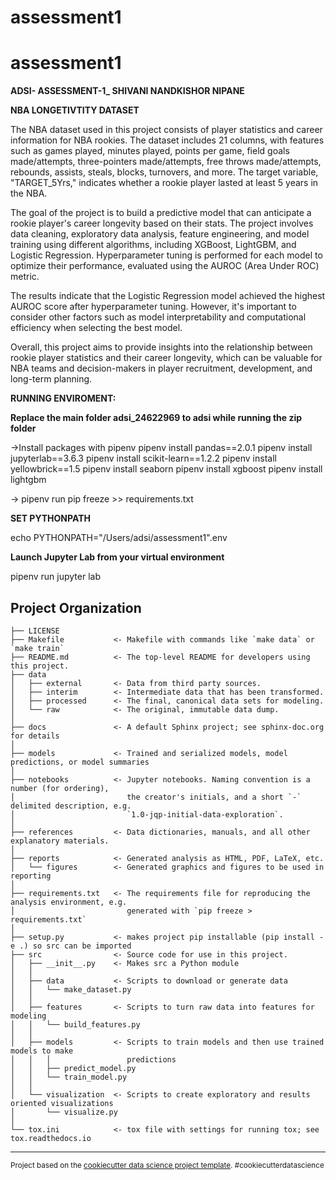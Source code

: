 assessment1
==============================
assessment1
==============================
**ADSI- ASSESSMENT-1_ SHIVANI NANDKISHOR NIPANE**



**NBA LONGETIVTITY DATASET**

The NBA dataset used in this project consists of player statistics and career information for NBA rookies. The dataset includes 21 columns, with features such as games played, minutes played, points per game, field goals made/attempts, three-pointers made/attempts, free throws made/attempts, rebounds, assists, steals, blocks, turnovers, and more. The target variable, "TARGET_5Yrs," indicates whether a rookie player lasted at least 5 years in the NBA.

The goal of the project is to build a predictive model that can anticipate a rookie player's career longevity based on their stats. The project involves data cleaning, exploratory data analysis, feature engineering, and model training using different algorithms, including XGBoost, LightGBM, and Logistic Regression. Hyperparameter tuning is performed for each model to optimize their performance, evaluated using the AUROC (Area Under ROC) metric.

The results indicate that the Logistic Regression model achieved the highest AUROC score after hyperparameter tuning. However, it's important to consider other factors such as model interpretability and computational efficiency when selecting the best model.

Overall, this project aims to provide insights into the relationship between rookie player statistics and their career longevity, which can be valuable for NBA teams and decision-makers in player recruitment, development, and long-term planning.

**RUNNING ENVIROMENT:**

**Replace the main folder adsi_24622969 to adsi while running the zip folder**

->Install packages with pipenv
pipenv install pandas==2.0.1
pipenv install jupyterlab==3.6.3
pipenv install scikit-learn==1.2.2
pipenv install yellowbrick==1.5
pipenv install seaborn
pipenv install xgboost
pipenv install lightgbm

-> pipenv run pip freeze >> requirements.txt

**SET PYTHONPATH**

echo PYTHONPATH="/Users/adsi/assessment1".env

**Launch Jupyter Lab from your virtual environment**

pipenv run jupyter lab

Project Organization
---------

    ├── LICENSE
    ├── Makefile           <- Makefile with commands like `make data` or `make train`
    ├── README.md          <- The top-level README for developers using this project.
    ├── data
    │   ├── external       <- Data from third party sources.
    │   ├── interim        <- Intermediate data that has been transformed.
    │   ├── processed      <- The final, canonical data sets for modeling.
    │   └── raw            <- The original, immutable data dump.
    │
    ├── docs               <- A default Sphinx project; see sphinx-doc.org for details
    │
    ├── models             <- Trained and serialized models, model predictions, or model summaries
    │
    ├── notebooks          <- Jupyter notebooks. Naming convention is a number (for ordering),
    │                         the creator's initials, and a short `-` delimited description, e.g.
    │                         `1.0-jqp-initial-data-exploration`.
    │
    ├── references         <- Data dictionaries, manuals, and all other explanatory materials.
    │
    ├── reports            <- Generated analysis as HTML, PDF, LaTeX, etc.
    │   └── figures        <- Generated graphics and figures to be used in reporting
    │
    ├── requirements.txt   <- The requirements file for reproducing the analysis environment, e.g.
    │                         generated with `pip freeze > requirements.txt`
    │
    ├── setup.py           <- makes project pip installable (pip install -e .) so src can be imported
    ├── src                <- Source code for use in this project.
    │   ├── __init__.py    <- Makes src a Python module
    │   │
    │   ├── data           <- Scripts to download or generate data
    │   │   └── make_dataset.py
    │   │
    │   ├── features       <- Scripts to turn raw data into features for modeling
    │   │   └── build_features.py
    │   │
    │   ├── models         <- Scripts to train models and then use trained models to make
    │   │   │                 predictions
    │   │   ├── predict_model.py
    │   │   └── train_model.py
    │   │
    │   └── visualization  <- Scripts to create exploratory and results oriented visualizations
    │       └── visualize.py
    │
    └── tox.ini            <- tox file with settings for running tox; see tox.readthedocs.io


--------

<p><small>Project based on the <a target="_blank" href="https://drivendata.github.io/cookiecutter-data-science/">cookiecutter data science project template</a>. #cookiecutterdatascience</small></p>
